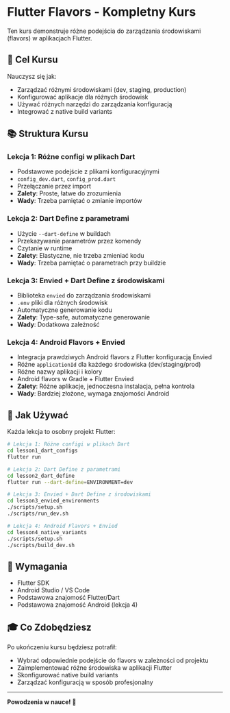 # Flutter Flavors - Kompletny Kurs

Ten kurs demonstruje różne podejścia do zarządzania środowiskami (flavors) w aplikacjach Flutter.

## 🎯 Cel Kursu

Nauczysz się jak:
- Zarządzać różnymi środowiskami (dev, staging, production)
- Konfigurować aplikacje dla różnych środowisk
- Używać różnych narzędzi do zarządzania konfiguracją
- Integrować z native build variants

## 📚 Struktura Kursu

### **Lekcja 1: Różne configi w plikach Dart**
- Podstawowe podejście z plikami konfiguracyjnymi
- `config_dev.dart`, `config_prod.dart`
- Przełączanie przez import
- **Zalety**: Proste, łatwe do zrozumienia
- **Wady**: Trzeba pamiętać o zmianie importów

### **Lekcja 2: Dart Define z parametrami**
- Użycie `--dart-define` w buildach
- Przekazywanie parametrów przez komendy
- Czytanie w runtime
- **Zalety**: Elastyczne, nie trzeba zmieniać kodu
- **Wady**: Trzeba pamiętać o parametrach przy buildzie

### **Lekcja 3: Envied + Dart Define z środowiskami**
- Biblioteka `envied` do zarządzania środowiskami
- `.env` pliki dla różnych środowisk
- Automatyczne generowanie kodu
- **Zalety**: Type-safe, automatyczne generowanie
- **Wady**: Dodatkowa zależność

### **Lekcja 4: Android Flavors + Envied**
- Integracja prawdziwych Android flavors z Flutter konfiguracją Envied
- Różne `applicationId` dla każdego środowiska (dev/staging/prod)
- Różne nazwy aplikacji i kolory
- Android flavors w Gradle + Flutter Envied
- **Zalety**: Różne aplikacje, jednoczesna instalacja, pełna kontrola
- **Wady**: Bardziej złożone, wymaga znajomości Android

## 🚀 Jak Używać

Każda lekcja to osobny projekt Flutter:

```bash
# Lekcja 1: Różne configi w plikach Dart
cd lesson1_dart_configs
flutter run

# Lekcja 2: Dart Define z parametrami
cd lesson2_dart_define
flutter run --dart-define=ENVIRONMENT=dev

# Lekcja 3: Envied + Dart Define z środowiskami
cd lesson3_envied_environments
./scripts/setup.sh
./scripts/run_dev.sh

# Lekcja 4: Android Flavors + Envied
cd lesson4_native_variants
./scripts/setup.sh
./scripts/build_dev.sh
```

## 📖 Wymagania

- Flutter SDK
- Android Studio / VS Code
- Podstawowa znajomość Flutter/Dart
- Podstawowa znajomość Android (lekcja 4)

## 🎓 Co Zdobędziesz

Po ukończeniu kursu będziesz potrafił:
- Wybrać odpowiednie podejście do flavors w zależności od projektu
- Zaimplementować różne środowiska w aplikacji Flutter
- Skonfigurować native build variants
- Zarządzać konfiguracją w sposób profesjonalny

---

**Powodzenia w nauce! 🚀**
